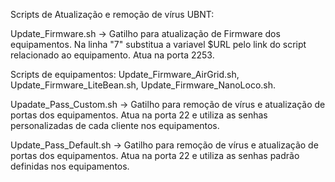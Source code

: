 Scripts de Atualização e remoção de vírus UBNT:

Update_Firmware.sh -> Gatilho para atualização de Firmware dos equipamentos. Na linha "7" substitua a variavel $URL pelo link do script relacionado ao equipamento. Atua na porta 2253.

Scripts de equipamentos: Update_Firmware_AirGrid.sh, Update_Firmware_LiteBean.sh, Update_Firmware_NanoLoco.sh.

Upadate_Pass_Custom.sh -> Gatilho para remoção de vírus e atualização de portas dos equipamentos. Atua na porta 22 e utiliza as senhas personalizadas de cada cliente nos equipamentos. 

Update_Pass_Default.sh -> Gatilho para remoção de vírus e atualização de portas dos equipamentos. Atua na porta 22 e utiliza as senhas padrão definidas nos equipamentos.
